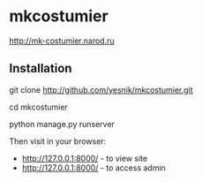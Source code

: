 mkcostumier
===========

http://mk-costumier.narod.ru

Installation
------------

git clone http://github.com/yesnik/mkcostumier.git

cd mkcostumier

python manage.py runserver


Then visit in your browser:

* http://127.0.0.1:8000/ - to view site
* http://127.0.0.1:8000/ - to access admin


